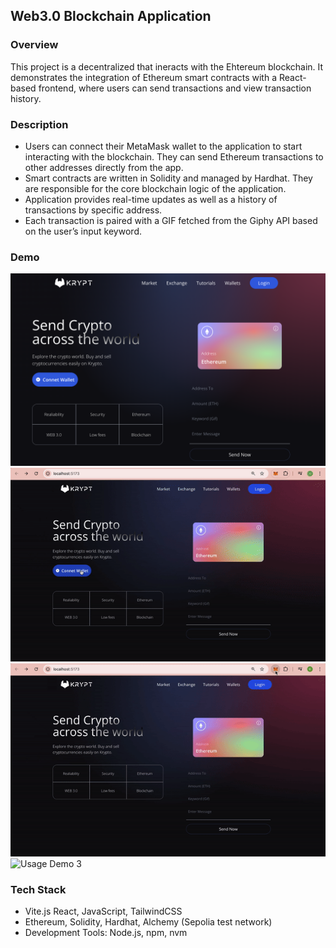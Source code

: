 ## Web3.0 Blockchain Application

### Overview
This project is a decentralized that ineracts with the Ehtereum blockchain. It  demonstrates the integration of Ethereum smart contracts with a React-based frontend, where users can send transactions and view transaction history.

### Description
- Users can connect their MetaMask wallet to the application to start interacting with the blockchain. They can send Ethereum transactions to other addresses directly from the app.
- Smart contracts are written in Solidity and managed by Hardhat. They are responsible for the core blockchain logic of the application.
- Application provides real-time updates as well as a history of transactions by specific address. 
- Each transaction is paired with a GIF fetched from the Giphy API based on the user’s input keyword.

### Demo
![Landing](landing.png)
![Usage Demo 1](demo1.gif)
![Usage Demo 2](demo2.gif)
![Usage Demo 3](demo3.gif)

### Tech Stack
- Vite.js React, JavaScript, TailwindCSS
- Ethereum, Solidity, Hardhat, Alchemy (Sepolia test network)
- Development Tools: Node.js, npm, nvm